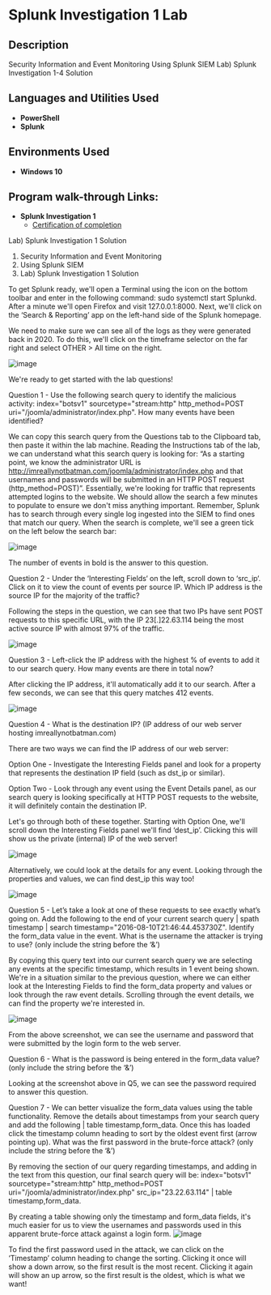 <h1>Splunk Investigation 1 Lab</h1>



<h2>Description</h2>
Security Information and Event Monitoring
Using Splunk SIEM
Lab) Splunk Investigation 1-4 Solution<br />


<h2>Languages and Utilities Used</h2>

- <b>PowerShell</b> 
- <b>Splunk</b>

<h2>Environments Used </h2>

- <b>Windows 10</b> 

<h2>Program walk-through Links:</h2>


- <b>Splunk Investigation 1 </b>
  - [Certification of completion](https://elearning.securityblue.team/public/lab-certificate/ce782684-5289-499d-b475-e3d01249cdea)
 
Lab) Splunk Investigation 1 Solution
1. Security Information and Event Monitoring
2. Using Splunk SIEM
3. Lab) Splunk Investigation 1 Solution

To get Splunk ready, we'll open a Terminal using the icon on the bottom toolbar and enter in the following command: sudo systemctl start Splunkd. After a minute we'll open Firefox and visit 127.0.0.1:8000. Next, we'll click on the ‘Search & Reporting’ app on the left-hand side of the Splunk homepage.

We need to make sure we can see all of the logs as they were generated back in 2020. To do this, we'll click on the timeframe selector on the far right and select OTHER > All time on the right.

 ![image](https://github.com/abdullaah019/SplunkInvestigation/assets/139023222/f3d8fb5a-9f8f-4f1d-9e0d-0af219d81015)


We're ready to get started with the lab questions!

Question 1 - Use the following search query to identify the malicious activity:
index="botsv1" sourcetype="stream:http" http_method=POST uri="/joomla/administrator/index.php". How many events have been identified?

We can copy this search query from the Questions tab to the Clipboard tab, then paste it within the lab machine. Reading the Instructions tab of the lab, we can understand what this search query is looking for: “As a starting point, we know the administrator URL is http://imreallynotbatman.com/joomla/administrator/index.php and that usernames and passwords will be submitted in an HTTP POST request (http_method=POST)”. Essentially, we're looking for traffic that represents attempted logins to the website. We should allow the search a few minutes to populate to ensure we don't miss anything important. Remember, Splunk has to search through every single log ingested into the SIEM to find ones that match our query. When the search is complete, we'll see a green tick on the left below the search bar:

 ![image](https://github.com/abdullaah019/SplunkInvestigation/assets/139023222/cd472e56-04f5-480e-86b6-0baff0507d3a)



The number of events in bold is the answer to this question.

Question 2 - Under the ‘Interesting Fields‘ on the left, scroll down to ‘src_ip‘. Click on it to view the count of events per source IP. Which IP address is the source IP for the majority of the traffic?

Following the steps in the question, we can see that two IPs have sent POST requests to this specific URL, with the IP 23[.]22.63.114 being the most active source IP with almost 97% of the traffic.

 ![image](https://github.com/abdullaah019/SplunkInvestigation/assets/139023222/b5b4769d-d691-48ef-a41a-b93a84ac44de)


Question 3 - Left-click the IP address with the highest % of events to add it to our search query. How many events are there in total now?

After clicking the IP address, it'll automatically add it to our search. After a few seconds, we can see that this query matches 412 events.

 ![image](https://github.com/abdullaah019/SplunkInvestigation/assets/139023222/61d5c24c-6529-4414-af64-6a6180f1d499)


Question 4 - What is the destination IP? (IP address of our web server hosting imreallynotbatman.com)

There are two ways we can find the IP address of our web server:

Option One - Investigate the Interesting Fields panel and look for a property that represents the destination IP field (such as dst_ip or similar).

Option Two - Look through any event using the Event Details panel, as our search query is looking specifically at HTTP POST requests to the website, it will definitely contain the destination IP.

Let's go through both of these together. Starting with Option One, we'll scroll down the Interesting Fields panel we'll find ‘dest_ip’. Clicking this will show us the private (internal) IP of the web server!

 ![image](https://github.com/abdullaah019/SplunkInvestigation/assets/139023222/a80b9b30-3fcc-44b6-bd04-efdd0add3aa2)


Alternatively, we could look at the details for any event. Looking through the properties and values, we can find dest_ip this way too!

 ![image](https://github.com/abdullaah019/SplunkInvestigation/assets/139023222/da890ed4-e898-4733-bad7-708bb5f95491)


Question 5 - Let’s take a look at one of these requests to see exactly what’s going on. Add the following to the end of your current search query | spath timestamp | search timestamp="2016-08-10T21:46:44.453730Z". Identify the form_data value in the event. What is the username the attacker is trying to use? (only include the string before the ‘&’)

By copying this query text into our current search query we are selecting any events at the specific timestamp, which results in 1 event being shown. We're in a situation similar to the previous question, where we can either look at the Interesting Fields to find the form_data property and values or look through the raw event details. Scrolling through the event details, we can find the property we're interested in.

 ![image](https://github.com/abdullaah019/SplunkInvestigation/assets/139023222/f77b05c4-e06d-4a64-aced-9799496c29c9)


From the above screenshot, we can see the username and password that were submitted by the login form to the web server.

Question 6 - What is the password is being entered in the form_data value? (only include the string before the ‘&’)

Looking at the screenshot above in Q5, we can see the password required to answer this question.

Question 7 - We can better visualize the form_data values using the table functionality. Remove the details about timestamps from your search query and add the following | table timestamp,form_data. Once this has loaded click the timestamp column heading to sort by the oldest event first (arrow pointing up). What was the first password in the brute-force attack? (only include the string before the ‘&’)

By removing the section of our query regarding timestamps, and adding in the text from this question, our final search query will be:
index="botsv1" sourcetype="stream:http" http_method=POST uri="/joomla/administrator/index.php" src_ip="23.22.63.114" | table timestamp,form_data.

By creating a table showing only the timestamp and form_data fields, it's much easier for us to view the usernames and passwords used in this apparent brute-force attack against a login form.
 ![image](https://github.com/abdullaah019/SplunkInvestigation/assets/139023222/a50cf444-ae49-4fdd-ab29-ee1e30c7fb27)

To find the first password used in the attack, we can click on the ‘Timestamp’ column heading to change the sorting. Clicking it once will show a down arrow, so the first result is the most recent. Clicking it again will show an up arrow, so the first result is the oldest, which is what we want!





<!--
 ```diff
- text in red
+ text in green
! text in orange
# text in gray
@@ text in purple (and bold)@@
```
--!>

